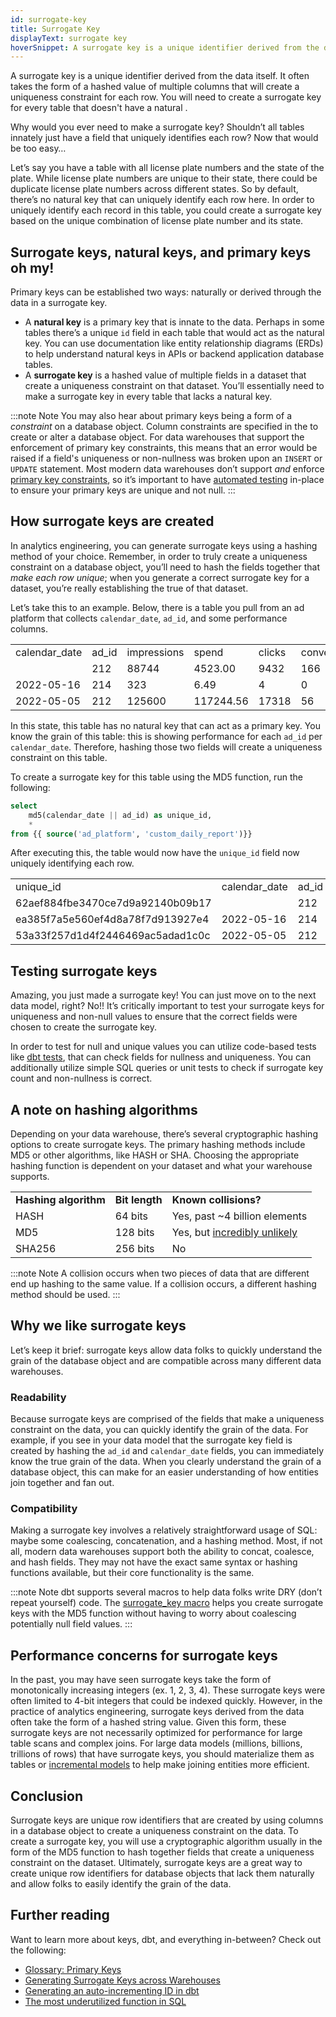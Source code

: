 ```yaml
---
id: surrogate-key
title: Surrogate Key
displayText: surrogate key  
hoverSnippet: A surrogate key is a unique identifier derived from the data itself. It often takes the form of a hashed value of multiple columns that will create a uniqueness constraint for each row.
---
```


A surrogate key is a unique identifier derived from the data itself. It often takes the form of a hashed value of multiple columns that will create a uniqueness constraint for each row. You will need to create a surrogate key for every table that doesn't have a natural <Term id="primary-key" />. 

Why would you ever need to make a surrogate key? Shouldn’t all tables innately just have a field that uniquely identifies each row? Now that would be too easy…

Let’s say you have a table with all license plate numbers and the state of the plate. While license plate numbers are unique to their state, there could be duplicate license plate numbers across different states. So by default, there’s no natural key that can uniquely identify each row here. In order to uniquely identify each record in this table, you could create a surrogate key based on the unique combination of license plate number and its state.

## Surrogate keys, natural keys, and primary keys oh my!

Primary keys can be established two ways: naturally or derived through the data in a surrogate key.

* A __natural key__ is a primary key that is innate to the data. Perhaps in some tables there’s a unique `id` field in each table that would act as the natural key. You can use documentation like entity relationship diagrams (ERDs) to help understand natural keys in APIs or backend application database tables. 
* A __surrogate key__ is a hashed value of multiple fields in a dataset that create a uniqueness constraint on that dataset. You’ll essentially need to make a surrogate key in every table that lacks a natural key.

:::note Note
You may also hear about primary keys being a form of a _constraint_ on a database object. Column constraints are specified in the <Term id="ddl" /> to create or alter a database object. For data warehouses that support the enforcement of primary key constraints, this means that an error would be raised if a field's uniqueness or non-nullness was broken upon an `INSERT` or `UPDATE` statement. Most modern data warehouses don’t support _and_ enforce [primary key constraints](https://docs.getdbt.com/terms/primary-key#Data-warehouse-support-for-primary-keys), so it’s important to have [automated testing](https://docs.getdbt.com/blog/primary-key-testing#how-to-test-primary-keys-with-dbt) in-place to ensure your primary keys are unique and not null.
:::

## How surrogate keys are created

In analytics engineering, you can generate surrogate keys using a hashing method of your choice. Remember, in order to truly create a uniqueness constraint on a database object, you’ll need to hash the fields together that _make each row unique_; when you generate a correct surrogate key for a dataset, you’re really establishing the true <Term id="grain" /> of that dataset.

Let’s take this to an example. Below, there is a table you pull from an ad platform that collects `calendar_date`, `ad_id`, and some performance columns.

<table>
  <tr>
   <td>calendar_date
   </td>
   <td>ad_id
   </td>
   <td>impressions
   </td>
   <td>spend
   </td>
   <td>clicks
   </td>
   <td>conversions
   </td>
  </tr>
  <tr>
   <td>
   </td>
   <td>212
   </td>
   <td>88744
   </td>
   <td>4523.00
   </td>
   <td>9432
   </td>
   <td>166
   </td>
  </tr>
  <tr>
   <td>2022-05-16
   </td>
   <td>214
   </td>
   <td>323
   </td>
   <td>6.49
   </td>
   <td>4
   </td>
   <td>0
   </td>
  </tr>
  <tr>
   <td>2022-05-05
   </td>
   <td>212
   </td>
   <td>125600
   </td>
   <td>117244.56
   </td>
   <td>17318
   </td>
   <td>56
   </td>
  </tr>
</table>


In this state, this table has no natural key that can act as a primary key. You know the grain of this table: this is showing performance for each `ad_id` per `calendar_date`. Therefore, hashing those two fields will create a uniqueness constraint on this table.

To create a surrogate key for this table using the MD5 function, run the following:

```sql
select 
	md5(calendar_date || ad_id) as unique_id,
	*
from {{ source('ad_platform', 'custom_daily_report')}}
```

After executing this, the table would now have the `unique_id` field now uniquely identifying each row.

<table>
  <tr>
   <td>unique_id
   </td>
   <td>calendar_date
   </td>
   <td>ad_id
   </td>
   <td>impressions
   </td>
   <td>spend
   </td>
   <td>clicks
   </td>
   <td>conversions
   </td>
  </tr>
  <tr>
   <td>62aef884fbe3470ce7d9a92140b09b17
   </td>
   <td>
   </td>
   <td>212
   </td>
   <td>88744
   </td>
   <td>4523.00
   </td>
   <td>9432
   </td>
   <td>166
   </td>
  </tr>
  <tr>
   <td>ea385f7a5e560ef4d8a78f7d913927e4
   </td>
   <td>2022-05-16
   </td>
   <td>214
   </td>
   <td>323
   </td>
   <td>6.49
   </td>
   <td>4
   </td>
   <td>0
   </td>
  </tr>
  <tr>
   <td>53a33f257d1d4f2446469ac5adad1c0c
   </td>
   <td>2022-05-05
   </td>
   <td>212
   </td>
   <td>125600
   </td>
   <td>117244.56
   </td>
   <td>17318
   </td>
   <td>56
   </td>
  </tr>
</table>

## Testing surrogate keys

Amazing, you just made a surrogate key! You can just move on to the next data model, right? No!! It’s  critically important to test your surrogate keys for uniqueness and non-null values to ensure that the correct fields were chosen to create the surrogate key.

In order to test for null and unique values you can utilize code-based tests like [dbt tests](https://docs.getdbt.com/docs/building-a-dbt-project/tests), that can check fields for nullness and uniqueness. You can additionally utilize simple SQL queries or unit tests to check if surrogate key count and non-nullness is correct.

## A note on hashing algorithms

Depending on your data warehouse, there’s several cryptographic hashing options to create surrogate keys. The primary hashing methods include MD5 or other algorithms, like HASH or SHA. Choosing the appropriate hashing function is dependent on your dataset and what your warehouse supports.

<table>
  <tr>
   <td><strong>Hashing algorithm</strong>
   </td>
   <td><strong>Bit length</strong>
   </td>
   <td><strong>Known collisions?</strong>
   </td>
  </tr>
  <tr>
   <td>HASH
   </td>
   <td>64 bits
   </td>
   <td>Yes, past ~4 billion elements
   </td>
  </tr>
  <tr>
   <td>MD5
   </td>
   <td>128 bits
   </td>
   <td>Yes, but <a href="https://stackoverflow.com/questions/201705/how-many-random-elements-before-md5-produces-collisions">incredibly unlikely</a>
   </td>
  </tr>
  <tr>
   <td>SHA256
   </td>
   <td>256 bits
   </td>
   <td>No
   </td>
  </tr>
</table>

:::note Note
A collision occurs when two pieces of data that are different end up hashing to the same value. If a collision occurs, a different hashing method should be used.
:::


## Why we like surrogate keys

Let’s keep it brief: surrogate keys allow data folks to quickly understand the grain of the database object and are compatible across many different data warehouses.


### Readability

Because surrogate keys are comprised of the fields that make a uniqueness constraint on the data, you can quickly identify the grain of the data. For example, if you see in your data model that the surrogate key field is created by hashing the `ad_id` and `calendar_date` fields, you can immediately know the true grain of the data. When you clearly understand the grain of a database object, this can make for an easier understanding of how entities join together and fan out.


### Compatibility

Making a surrogate key involves a relatively straightforward usage of SQL: maybe some coalescing, concatenation,  and a hashing method. Most, if not all, modern data warehouses support both the ability to concat, coalesce, and hash fields. They may not have the exact same syntax or hashing functions available, but their core functionality is the same.

:::note Note
dbt supports several macros to help data folks write DRY (don’t repeat yourself) code. The [surrogate_key macro](https://github.com/dbt-labs/dbt-utils#surrogate_key-source) helps you create surrogate keys with the MD5 function without having to worry about coalescing potentially null field values.
:::


## Performance concerns for surrogate keys

In the past, you may have seen surrogate keys take the form of monotonically increasing integers (ex. 1, 2, 3, 4). These surrogate keys were often limited to 4-bit integers that could be indexed quickly. However, in the practice of analytics engineering, surrogate keys derived from the data often take the form of a hashed string value. Given this form, these surrogate keys are not necessarily optimized for performance for large table scans and complex joins. For large data models (millions, billions, trillions of rows) that have surrogate keys, you should materialize them as tables or [incremental models](https://docs.getdbt.com/docs/building-a-dbt-project/building-models/configuring-incremental-models) to help make joining entities more efficient.

## Conclusion

Surrogate keys are unique row identifiers that are created by using columns in a database object to create a uniqueness constraint on the data. To create a surrogate key, you will use a cryptographic algorithm usually in the form of the MD5 function to hash together fields that create a uniqueness constraint on the dataset. Ultimately, surrogate keys are a great way to create unique row identifiers for database objects that lack them naturally and allow folks to easily identify the grain of the data.

## Further reading

Want to learn more about keys, dbt, and everything in-between? Check out the following:

* [Glossary: Primary Keys](https://docs.getdbt.com/terms/primary-key)
* [Generating Surrogate Keys across Warehouses](https://docs.getdbt.com/blog/sql-surrogate-keys)
* [Generating an auto-incrementing ID in dbt](https://discourse.getdbt.com/t/generating-an-auto-incrementing-id-in-dbt/579/2)
* [The most underutilized function in SQL](https://www.getdbt.com/blog/the-most-underutilized-function-in-sql/)